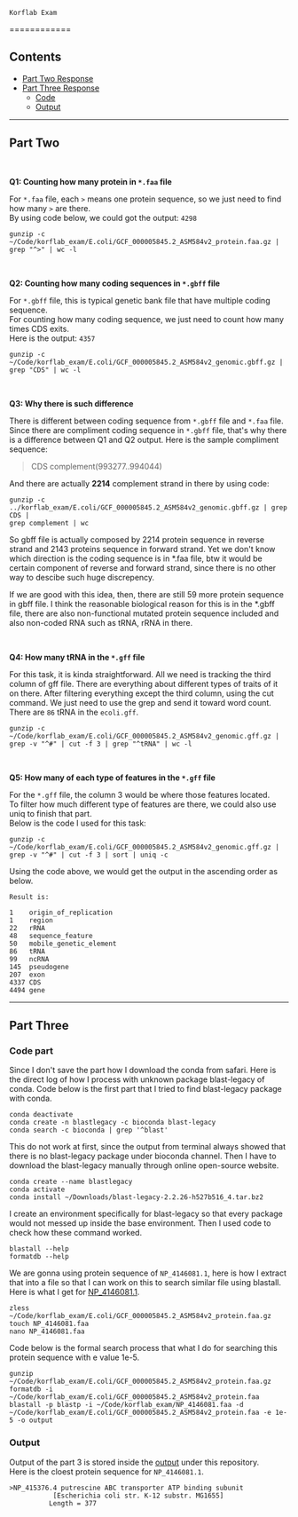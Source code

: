     Korflab Exam
============

## Contents ##

+ [Part Two Response](#part-two)
+ [Part Three Response](#part_three)
    - [Code](#code-part)
    - [Output](#output)

----------------------------------------------------------------------------
## Part Two ##

<br>

__Q1: Counting how many protein in `*.faa` file__

For `*.faa` file, each `>` means one protein sequence, so we just need to find how many `>` are there.   
By using code below, we could got the output: `4298`

```
gunzip -c ~/Code/korflab_exam/E.coli/GCF_000005845.2_ASM584v2_protein.faa.gz | grep "^>" | wc -l
```

<br>

__Q2: Counting how many coding sequences in `*.gbff` file__

For `*.gbff` file, this is typical genetic bank file that have multiple coding sequence.  
For counting how many coding sequence, we just need to count how many times CDS exits.  
Here is the output: `4357`

```
gunzip -c ~/Code/korflab_exam/E.coli/GCF_000005845.2_ASM584v2_genomic.gbff.gz | grep "CDS" | wc -l
```

<br>

__Q3: Why there is such difference__

There is different between coding sequence from `*.gbff` file and `*.faa` file.   
Since there are compliment coding sequence in `*.gbff` file, that's why there is a difference between Q1 and Q2 output.
Here is the sample compliment sequence:

>CDS             complement(993277..994044)

And there are actually **2214** complement strand in there by using code:

```
gunzip -c ../korflab_exam/E.coli/GCF_000005845.2_ASM584v2_genomic.gbff.gz | grep CDS | 
grep complement | wc
```

So gbff file is actually composed by 2214 protein sequence in reverse strand and 2143 proteins sequence in forward strand. Yet we don't know which direction is the coding sequence is in *.faa file, btw it would be certain component of reverse and forward strand, since there is no other way to descibe such huge discrepency. 

If we are good with this idea, then, there are still 59 more protein sequence in gbff file. I think the reasonable biological reason for this is in the *.gbff file, there are also non-functional mutated protein sequence included and also non-coded RNA such as tRNA, rRNA in there. 

<br>

__Q4: How many tRNA in the `*.gff` file__

For this task, it is kinda straightforward. All we need is tracking the third column of gff file. There are everything about different types of traits of it on there. After filtering everything except the third column, using the cut command. We just need to use the grep and send it toward word count. There are `86` tRNA in the `ecoli.gff`.

```
gunzip -c ~/Code/korflab_exam/E.coli/GCF_000005845.2_ASM584v2_genomic.gff.gz | grep -v "^#" | cut -f 3 | grep "^tRNA" | wc -l
```

<br>

__Q5: How many of each type of features in the `*.gff` file__

For the `*.gff` file, the column 3 would be where those features located.   
To filter how much different type of features are there, we could also use uniq to finish that part.  
Below is the code I used for this task:

```
gunzip -c ~/Code/korflab_exam/E.coli/GCF_000005845.2_ASM584v2_genomic.gff.gz | grep -v "^#" | cut -f 3 | sort | uniq -c
```

Using the code above, we would get the output in the ascending order as below.

```
Result is:

1    origin_of_replication  
1    region  
22   rRNA
48   sequence_feature
50   mobile_genetic_element
86   tRNA
99   ncRNA
145  pseudogene
207  exon
4337 CDS
4494 gene

```

----------------------------------------------------------------------------

## Part Three ##

### Code part ###

Since I don't save the part how I download the conda from safari. Here is the direct log of how I process with unknown package blast-legacy of conda. Code below is the first part that I tried to find blast-legacy package with conda.

```
conda deactivate
conda create -n blastlegacy -c bioconda blast-legacy
conda search -c bioconda | grep '^blast'
```

This do not work at first, since the output from terminal always showed that there is no blast-legacy package under bioconda channel. Then I have to download the blast-legacy manually through online open-source website. 

```
conda create --name blastlegacy 
conda activate
conda install ~/Downloads/blast-legacy-2.2.26-h527b516_4.tar.bz2 
```

I create an environment specifically for blast-legacy so that every package would not messed up inside the base environment. Then I used code to check how these command worked.

```
blastall --help
formatdb --help
```
We are gonna using protein sequence of `NP_4146081.1`, here is how I extract that into a file so that I can work on this to search similar file using blastall. Here is what I get for [NP_4146081.1](NP_4146081.faa).

```
zless ~/Code/korflab_exam/E.coli/GCF_000005845.2_ASM584v2_protein.faa.gz 
touch NP_4146081.faa 
nano NP_4146081.faa 
```
Code below is the formal search process that what I do for searching this protein sequence with e value 1e-5.

```
gunzip ~/Code/korflab_exam/E.coli/GCF_000005845.2_ASM584v2_protein.faa.gz
formatdb -i ~/Code/korflab_exam/E.coli/GCF_000005845.2_ASM584v2_protein.faa 
blastall -p blastp -i ~/Code/korflab_exam/NP_4146081.faa -d ~/Code/korflab_exam/E.coli/GCF_000005845.2_ASM584v2_protein.faa -e 1e-5 -o output
```

### Output ###

Output of the part 3 is stored inside the [output](~/Code/korflab_exam/output) under this repository.  
Here is the cloest protein sequence for `NP_4146081.1`.

```
>NP_415376.4 putrescine ABC transporter ATP binding subunit
           [Escherichia coli str. K-12 substr. MG1655]
          Length = 377
```

